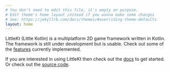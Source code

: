 ```yaml
---
# You don't need to edit this file, it's empty on purpose.
# Edit theme's home layout instead if you wanna make some changes
# See: https://jekyllrb.com/docs/themes/#overriding-theme-defaults
layout: home
---
```


LittleKt (Little Kotlin) is a multiplatform 2D game framework written in Kotlin. The framework is still under development but is usable. Check out some of the [features](/features/) currently implemented.

If you are interested in using LittleKt then check out the [docs](/docs/) to get started. Or check out the [source code](https://github.com/littlektframework/littlekt).
